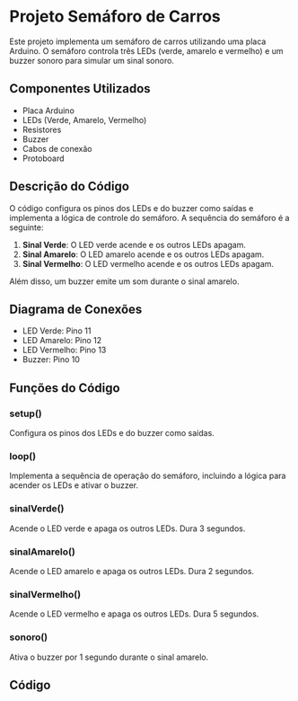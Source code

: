 
# Projeto Semáforo de Carros

Este projeto implementa um semáforo de carros utilizando uma placa Arduino. O semáforo controla três LEDs (verde, amarelo e vermelho) e um buzzer sonoro para simular um sinal sonoro.

## Componentes Utilizados

- Placa Arduino
- LEDs (Verde, Amarelo, Vermelho)
- Resistores
- Buzzer
- Cabos de conexão
- Protoboard

## Descrição do Código

O código configura os pinos dos LEDs e do buzzer como saídas e implementa a lógica de controle do semáforo. A sequência do semáforo é a seguinte:

1. **Sinal Verde**: O LED verde acende e os outros LEDs apagam.
2. **Sinal Amarelo**: O LED amarelo acende e os outros LEDs apagam.
3. **Sinal Vermelho**: O LED vermelho acende e os outros LEDs apagam.

Além disso, um buzzer emite um som durante o sinal amarelo.

## Diagrama de Conexões

- LED Verde: Pino 11
- LED Amarelo: Pino 12
- LED Vermelho: Pino 13
- Buzzer: Pino 10

## Funções do Código

### setup()
Configura os pinos dos LEDs e do buzzer como saídas.

### loop()
Implementa a sequência de operação do semáforo, incluindo a lógica para acender os LEDs e ativar o buzzer.

### sinalVerde()
Acende o LED verde e apaga os outros LEDs. Dura 3 segundos.

### sinalAmarelo()
Acende o LED amarelo e apaga os outros LEDs. Dura 2 segundos.

### sinalVermelho()
Acende o LED vermelho e apaga os outros LEDs. Dura 5 segundos.

### sonoro()
Ativa o buzzer por 1 segundo durante o sinal amarelo.

## Código
